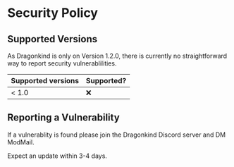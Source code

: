 # Security Policy

## Supported Versions

As Dragonkind is only on Version 1.2.0, there is currently no straightforward way to report security vulnerablilities.

| Supported versions | Supported? |
| ------------------ | ---------- |
| < 1.0   | :x: |

## Reporting a Vulnerability

If a vulnerablity is found please join the Dragonkind Discord server and DM ModMail.

Expect an update within 3-4 days.
